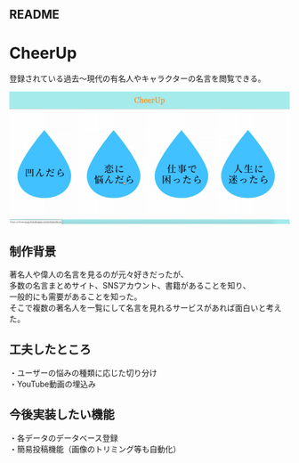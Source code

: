 ## README

# CheerUp
登録されている過去～現代の有名人やキャラクターの名言を閲覧できる。

![cheerup](cheerup.gif)


## 制作背景
著名人や偉人の名言を見るのが元々好きだったが、<br>
多数の名言まとめサイト、SNSアカウント、書籍があることを知り、<br>
一般的にも需要があることを知った。<br>
そこで複数の著名人を一覧にして名言を見れるサービスがあれば面白いと考えた。

## 工夫したところ
・ユーザーの悩みの種類に応じた切り分け<br>
・YouTube動画の埋込み

## 今後実装したい機能
・各データのデータベース登録<br>
・簡易投稿機能（画像のトリミング等も自動化）
